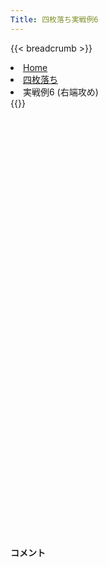 ```yaml
---
Title: 四枚落ち実戦例6
---
```

{{< breadcrumb >}}
  <li class="breadcrumb-item"><a href="/shogi-beginners/">Home</a></li>
  <li class="breadcrumb-item"><a href="/shogi-beginners/4mai/">四枚落ち</a></li>
  <li class="breadcrumb-item active" aria-current="page">実戦例6 (右端攻め)</li>
{{</ breadcrumb >}}
<div class="row pt-3">
  <div class="col-lg-1"></div>
  <div class="col-sm" tabindex="-1">
    <script id="example-kif" type="text/plain">
手合割：四枚落ち
下手：下手
上手：上手
手数----指手---------消費時間--
*<ruby>右端<rt>みぎはし</rt></ruby><ruby>攻<rt>せ</rt></ruby>めの<ruby>勝<rt>か</rt></ruby>ち<ruby>方<rt>かた</rt></ruby>をおぼえましょう。
*<div class="text-center"><img class="img-fluid pt-3 w-50" src="/shogi-beginners/img/cat27.webp"></div>
   1 ３二金(41)
*<ruby>定跡<rt>じょうせき</rt></ruby>から<ruby>外<rt>はず</rt></ruby>れた<ruby>戦<rt>たたか</rt></ruby>い<ruby>方<rt>かた</rt></ruby>を<ruby>考<rt>かんが</rt></ruby>えてみます。
   2 ７六歩(77)
   3 ７二銀(71)
   4 ２六歩(27)
   5 ７四歩(73)
   6 ２五歩(26)
   7 ７三銀(72)
   8 ２四歩(25)
   9 同　歩(23)
  10 同　飛(28)
  11 ２二銀(31)
  12 ２八飛(24)
  13 ５二玉(51)
  14 １六歩(17)
*<ruby>上手<rt>うわて</rt></ruby>はすぐに☖<ruby>２三<rt>にいさん</rt></ruby><ruby>歩<rt>ふ</rt></ruby>としないこともあります。そんな<ruby>時<rt>とき</rt></ruby>、<ruby>下手<rt>したて</rt></ruby>はあわてず☗<ruby>３八銀<rt>さんはちぎん</rt></ruby>から棒銀をすれば、<ruby>結局<rt>けっきょく</rt></ruby>は☖<ruby>２三<rt>にいさん</rt></ruby><ruby>歩<rt>ふ</rt></ruby>と<ruby>打<rt>う</rt></ruby>たないといけないことが<ruby>多<rt>おお</rt></ruby>いです (<a href="/shogi-beginners/4mai/example7/"><ruby>実戦例<rt>じっせんれい</rt></ruby>7</a>)。
  15 ６四銀(73)
  16 １五歩(16)
  17 ４二玉(52)
  18 ６八銀(79)
*しかし<ruby>今回<rt>こんかい</rt></ruby>は、<ruby>下手<rt>したて</rt></ruby>も<ruby>定跡<rt>じょうせき</rt></ruby>から<ruby>外<rt>はず</rt></ruby>れた<ruby>力戦<rt>りきせん</rt></ruby>にしてみました。
  19 ５二金(61)
  20 ７八金(69)
  21 ５四歩(53)
  22 ４八銀(39)
  23 ８四歩(83)
  24 ３六歩(37)
  25 ２三歩打
  26 ６九玉(59)
  27 ３一玉(42)
  28 ５六歩(57)
  29 ５三金(52)
  30 ５七銀(48)
  31 ４四歩(43)
  32 ７九玉(69)
  33 ８五歩(84)
  34 ６六歩(67)
*がっちり<ruby>囲<rt>かこ</rt></ruby>い<ruby>合<rt>あ</rt></ruby>って、<ruby>平手<rt>ひらて</rt></ruby>でよくあるような<ruby>形<rt>かたち</rt></ruby>で<ruby>戦<rt>たたか</rt></ruby>うとどうなるでしょうか。
  35 ３四歩(33)
  36 ５八金(49)
  37 ７五歩(74)
  38 ６七金(58)
  39 ８六歩(85)
  40 同　歩(87)
  41 ７六歩(75)
  42 同　金(67)
*<ruby>銀<rt>ぎん</rt></ruby>が５<ruby>段目<rt>だんめ</rt></ruby>に<ruby>来<rt>こ</rt></ruby>ないよう、ていねいに<ruby>受<rt>う</rt></ruby>けましょう。
  43 ７五歩打
  44 ７七金(76)
  45 ３三桂(21)
  46 ６七金(77)
  47 ４三金(53)
  48 ７二歩打
*<ruby>上手<rt>うわて</rt></ruby>の<ruby>攻<rt>せ</rt></ruby>めはだいたい<ruby>無理気味<rt>むりぎみ</rt></ruby>なので、<ruby>攻<rt>せ</rt></ruby>めに<ruby>乗<rt>じょう</rt></ruby>じて<ruby>反撃<rt>はんげき</rt></ruby>をすれば<ruby>優勢<rt>ゆうせい</rt></ruby>になります。
  49 ７三桂(81)
  50 ７一歩成(72)
  51 ４五桂(33)
  52 ４六銀(57)
  53 ５五歩(54)
  54 同　歩(56)
  55 ６五桂(73)
  56 同　歩(66)
  57 同　銀(64)
  58 ７二と(71)
*<ruby>優勢<rt>ゆうせい</rt></ruby>ですが<ruby>意外<rt>いがい</rt></ruby>と<ruby>難<rt>むずか</rt></ruby>しいです。☗<ruby>６六<rt>ろくろく</rt></ruby><ruby>歩<rt>ふ</rt></ruby>などと<ruby>守<rt>まも</rt></ruby>るより、<ruby>攻<rt>せ</rt></ruby>めの<ruby>形<rt>かたち</rt></ruby>を<ruby>作<rt>つく</rt></ruby>るのが<ruby>先決<rt>せんけつ</rt></ruby>です。
  59 ６四歩(63)
  60 ６二と(72)
  61 ５六歩打
  62 ６六歩打
  63 ５七歩成(56)
  64 ６五歩(66)
  65 ６七と(57)
  66 同　銀(68)
  67 ６五歩(64)
*<ruby>優勢<rt>ゆうせい</rt></ruby>ですが、<ruby>意外<rt>いがい</rt></ruby>とうるさいです。<ruby>攻<rt>せ</rt></ruby>めを<ruby>切<rt>き</rt></ruby>らすような<ruby>将棋<rt>しょうぎ</rt></ruby>にはなりにくいです。
  68 ５四歩(55)
*すぐに☖<ruby>５二<rt>ごーにー</rt></ruby>とは☗<ruby>５一<rt>ごーいち</rt></ruby><ruby>歩<rt>ふ</rt></ruby>でまぎれます。☗<ruby>５四<rt>ごーよん</rt></ruby><ruby>歩<rt>ふ</rt></ruby>で<ruby>金<rt>きん</rt></ruby>をつり<ruby>上<rt>あ</rt></ruby>げてから☖<ruby>５二<rt>ごーにー</rt></ruby>とが<ruby>好手<rt>こうしゅ</rt></ruby>です。
  69 同　金(43)
  70 ５二と(62)
  71 ２一玉(31)
  72 １四歩(15)
  73 同　歩(13)
  74 １三歩打
*☖<ruby>同銀<rt>どうぎん</rt></ruby>は☗<ruby>２五桂<rt>にーごーけい</rt></ruby>で<ruby>攻<rt>せ</rt></ruby>めがつながります。
  75 ８七歩打
  76 同　金(78)
  77 ２四歩(23)
  78 １四香(19)
  79 １一歩打
  80 １五桂打
  81 ７六歩(75)
  82 ２三歩打
  83 同　銀(22)
  84 同　桂成(15)
  85 同　金(32)
  86 ４二と(52)
  87 ４一金打
  88 同　と(42)
  89 ７五桂打
  90 ４三銀打
  91 ６七桂(75)
  92 ７八玉(79)
  93 ６九銀打
  94 同　玉(78)
  95 ５七桂(45)
  96 同　銀(46)
  97 ５九桂成(67)
  98 同　玉(69)
  99 ５八歩打
 100 同　玉(59)
 101 １三金(23)
 102 同　香成(14)
 103 １二歩(11)
 104 ２二金打
*まとめ: ゆっくりとした<ruby>戦<rt>たたか</rt></ruby>いにすると、<ruby>意外<rt>いがい</rt></ruby>と<ruby>難<rt>むずか</rt></ruby>しいです。<ruby>力戦<rt>りきせん</rt></ruby>にするよりは、<ruby>位<rt>くらい</rt></ruby>や<ruby>端<rt>はし</rt></ruby><ruby>攻<rt>せ</rt></ruby>めを<ruby>主張<rt>しゅちょう</rt></ruby>したほうが<ruby>勝<rt>か</rt></ruby>ちやすいです。
 105 投了
*<a href="/shogi-beginners/4mai/example7/">
*<ruby>次<rt>つぎ</rt></ruby>の<ruby>棋譜<rt>きふ</rt></ruby>を<ruby>見<rt>み</rt></ruby>よう！
*<div class="text-center"><img class="img-fluid pt-3 w-50" src="/shogi-beginners/img/cat1.webp"></div></a>
まで104手で下手の勝ち
    </script>
    <svg id="example" xmlns="http://www.w3.org/2000/svg" viewBox="0,0,400,540"></svg>
  </div>
  <div class="col-sm">
    <h4 class="pt-3">コメント</h4>
    <div id="comment"></div>
  </div>
  <div class="col-lg-1"></div>
</div>

